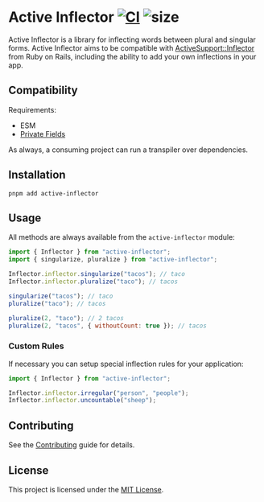 # Active Inflector [![CI](https://github.com/NullVoxPopuli/active-inflector/workflows/CI/badge.svg)](https://github.com/NullVoxPopuli/active-inflector/actions/) ![size](https://deno.bundlejs.com/badge?q=active-inflector&treeshake=[*]&config={%22compression%22:%22brotli%22,%22esbuild%22:{%22external%22:[%22capital-case%22]}})

Active Inflector is a library for inflecting words between plural and singular forms. Active Inflector aims to be compatible with [ActiveSupport::Inflector](http://api.rubyonrails.org/classes/ActiveSupport/Inflector.html) from Ruby on Rails, including the ability to add your own inflections in your app.

## Compatibility

Requirements:

- ESM
- [Private Fields](https://developer.mozilla.org/en-US/docs/Web/JavaScript/Reference/Classes/Public_class_fields#browser_compatibility)

As always, a consuming project can run a transpiler over dependencies.

## Installation

```
pnpm add active-inflector
```

## Usage

All methods are always available from the `active-inflector` module:

```javascript
import { Inflector } from "active-inflector";
import { singularize, pluralize } from "active-inflector";

Inflector.inflector.singularize("tacos"); // taco
Inflector.inflector.pluralize("taco"); // tacos

singularize("tacos"); // taco
pluralize("taco"); // tacos

pluralize(2, "taco"); // 2 tacos
pluralize(2, "tacos", { withoutCount: true }); // tacos
```

### Custom Rules

If necessary you can setup special inflection rules for your application:

```javascript
import { Inflector } from "active-inflector";

Inflector.inflector.irregular("person", "people");
Inflector.inflector.uncountable("sheep");
```

## Contributing

See the [Contributing](CONTRIBUTING.md) guide for details.

## License

This project is licensed under the [MIT License](LICENSE.md).
